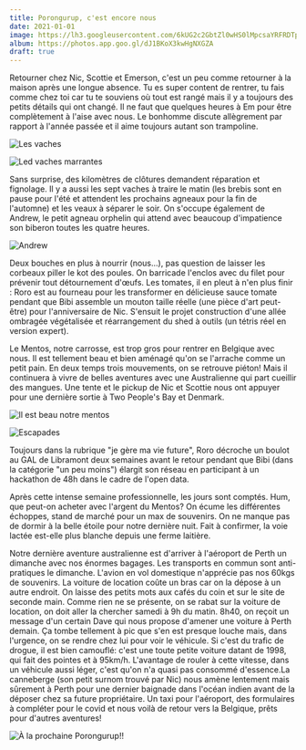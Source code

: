 ```yaml
---
title: Porongurup, c'est encore nous
date: 2021-01-01
image: https://lh3.googleusercontent.com/6kUG2c2GbtZl0wHS0lMpcsaYRFRDTpSAp2yUp3daHPceZOzK1PJFDuMML00dTC1P2u-QZ1Byt3B4zlkN53sLuGzpaWgBYJAMagwkrzygH_yuwaBMUNUeJiJovkICZ5gz_I1mVXMtiIY
album: https://photos.app.goo.gl/dJ1BKoX3kwHgNXGZA
draft: true
---
```


Retourner chez Nic, Scottie et Emerson, c'est un peu comme retourner à la maison après une longue absence. Tu es super content de rentrer, tu fais comme chez toi car tu te souviens où tout est rangé mais il y a toujours des petits détails qui ont changé. Il ne faut que quelques heures à Em pour être complètement à l'aise avec nous. Le bonhomme discute allègrement par rapport à l'année passée et il aime toujours autant son trampoline.

![Les vaches](https://lh3.googleusercontent.com/kiXEb35EfGqkvg765U7jQjqE9qRE25gRW9OlIxZNdPJi9Bf-NfJdWz1TGYLxmXHXrf02LoPf-emOK_PL0LK9_ghYntn4PywHACmXn8n8AbrTaFq6DNCZhWkq5dD65fN-PPZY2upsY8M)

![Led vaches marrantes](https://lh3.googleusercontent.com/IwD60CA4bSBbUTB4RnVVFxEJXSS-XZxXXdw4suDCSvFEiy3e1czUVMqWc4BJqv-c9IP8aln2c-R2nYFYkPVhXhYExppOxoLI4_gjfHxWPYeWD5znAdzoAGhjsSoNf3QH3noCbzGHPa4)

Sans surprise, des kilomètres de clôtures demandent réparation et fignolage. Il y a aussi les sept vaches à traire le matin (les brebis sont en pause pour l'été et attendent les prochains agneaux pour la fin de l'automne) et les veaux à séparer le soir. On s'occupe également de Andrew, le petit agneau orphelin qui attend avec beaucoup d'impatience son biberon toutes les quatre heures.

![Andrew](https://lh3.googleusercontent.com/JgHtO-rgXdDpUIyJji8--YEjKthqNPGmtPnlBsiSgEFvFvv79w2Ze-8oSr3v2Tcg3pcieBDvTH7-8wq15zVh1bRcepchFqNufJugpaemQEmyCD01WpTVGZtOxIp5nOT7JrKtWTNZc-4)

Deux bouches en plus à nourrir (nous...), pas question de laisser les corbeaux piller le kot des poules. On barricade l'enclos avec du filet pour prévenir tout détournement d'œufs. Les tomates, il en pleut à n'en plus finir : Roro est au fourneau pour les transformer en délicieuse sauce tomate pendant que Bibi assemble un mouton taille réelle (une pièce d'art peut-être) pour l'anniversaire de Nic. S'ensuit le projet construction d'une allée ombragée végétalisée et réarrangement du shed à outils (un tétris réel en version expert).

Le Mentos, notre carrosse, est trop gros pour rentrer en Belgique avec nous. Il est tellement beau et bien aménagé qu'on se l'arrache comme un petit pain. En deux temps trois mouvements, on se retrouve piéton! Mais il continuera à vivre de belles aventures avec une Australienne qui part cueillir des mangues. Une tente et le pickup de Nic et Scottie nous ont appuyer pour une dernière sortie à Two People's Bay et Denmark.

![Il est beau notre mentos](https://lh3.googleusercontent.com/zOmNpSpThLIrXGl5D1WOmrL-R3k-zdMPgh4pFI4_aS5Tq3s2OO9BFYnPwlMpCYFR9jvymoHkwQ8Sp6mvn771hXp7BE2p9r2i2Ap5PkQU4RW0iJby1seXdjf-BqvFGHtPUp_k5kvTXFQ)

![Escapades](https://lh3.googleusercontent.com/VqSCe4JObt7hZ7iX5Ped5U13gTl80h-2FDmM6aRHj7u8Y32CMoKcr1AVK9HmMpMJqgGZ6-q_DnxeD4ymIfDIhSi_8V5mCL8sU15h2ARO5onOSmgrb7evSyAJHJ8flS4c_mgphEEaM5w)

Toujours dans la rubrique "je gère ma vie future", Roro décroche un boulot au GAL de Libramont deux semaines avant le retour pendant que Bibi (dans la catégorie "un peu moins") élargit son réseau en participant à un hackathon de 48h dans le cadre de l'open data. 

Après cette intense semaine professionnelle, les jours sont comptés. Hum, que peut-on acheter avec l'argent du Mentos? On écume les différentes échoppes, stand de marché pour un max de souvenirs. On ne manque pas de dormir à la belle étoile pour notre dernière nuit. Fait à confirmer, la voie lactée est-elle plus blanche depuis une ferme laitière.

Notre dernière aventure australienne est d'arriver à l'aéroport de Perth un dimanche avec nos énormes bagages. Les transports en commun sont anti-pratiques le dimanche. L'avion en vol domestique n'apprécie pas nos 60kgs de souvenirs. La voiture de location coûte un bras car on la dépose à un autre endroit. On laisse des petits mots aux cafés du coin et sur le site de seconde main. Comme rien ne se présente, on se rabat sur la voiture de location, on doit aller la chercher samedi à 9h du matin. 8h40, on reçoit un message d'un certain Dave qui nous propose d'amener une voiture à Perth demain. Ça tombe tellement à pic que s'en est presque louche mais, dans l'urgence, on se rendre chez lui pour voir le véhicule. Si c'est du trafic de drogue, il est bien camouflé: c'est une toute petite voiture datant de 1998, qui fait des pointes et à 95km/h. L'avantage de rouler à cette vitesse, dans un véhicule aussi léger, c'est qu'on n'a quasi pas consommé d'essence.La canneberge (son petit surnom trouvé par Nic) nous amène lentement mais sûrement à Perth pour une dernier baignade dans l'océan indien avant de la déposer chez sa future propriétaire. Un taxi pour l'aéroport, des formulaires à compléter pour le covid et nous voilà de retour vers la Belgique, prêts pour d'autres aventures!

![À la prochaine Porongurup!!](https://lh3.googleusercontent.com/74UGbBIopQF_CAOuDl-ODVjN0dp96CND2wP58y5t6xyzrB1kxmHSfMQYtIZ5hlg3Ia9P1EF-I1YEi04AST_Ane7YkVPISuTatj4H-dxwmYm2lMh7-WzkKepMYxM0yk30_DZo9EUhJqU)
